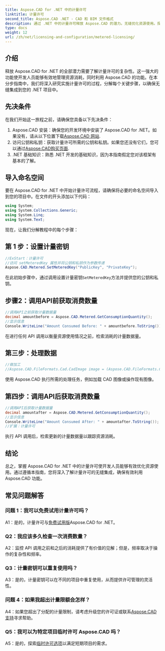 ```yaml
---
title: Aspose.CAD for .NET 中的计量许可
linktitle: 计量许可
second_title: Aspose.CAD .NET - CAD 和 BIM 文件格式
description: 通过 .NET 中的计量许可释放 Aspose.CAD 的潜力。无缝优化资源使用。探索我们的分步指南。
type: docs
weight: 12
url: /zh/net/licensing-and-configuration/metered-licensing/
---
```

## 介绍

释放 Aspose.CAD for .NET 的全部潜力需要了解计量许可的复杂性。这一强大的功能使开发人员能够有效地管理资源消耗，同时利用 Aspose.CAD 的功能。在本分步指南中，我们将深入研究实施计量许可的过程，分解每个关键步骤，以确保无缝集成到您的 .NET 项目中。

## 先决条件

在我们开始这一旅程之前，请确保您具备以下先决条件：
1.  Aspose.CAD 安装：确保您的开发环境中安装了 Aspose.CAD for .NET。如果没有，请从以下位置下载[Aspose.CAD 网站](https://releases.aspose.com/cad/net/).
2. 访问公钥和私钥：获取计量许可所需的公钥和私钥。如果您还没有它们，您可以通过[Aspose.CAD购买页面](https://purchase.aspose.com/buy).
3. .NET 基础知识：熟悉 .NET 开发的基础知识，因为本指南假定您对该框架有基本的了解。

## 导入命名空间

要在 Aspose.CAD for .NET 中开始计量许可流程，请确保将必要的命名空间导入到您的项目中。在文件的开头添加以下代码：
```csharp
using System;
using System.Collections.Generic;
using System.Linq;
using System.Text;
```

现在，让我们分解教程中的每个步骤：

## 第 1 步：设置计量密钥

```csharp
//ExStart：计量许可
//访问 setMeteredKey 属性并将公钥和私钥作为参数传递
Aspose.CAD.Metered.SetMeteredKey("PublicKey", "PrivateKey");
```

在此初始步骤中，通过调用设置计量密钥`SetMeteredKey`方法并提供您的公钥和私钥。

## 步骤2：调用API前获取消费数量

```csharp
//调用API之前获取计量数据量
decimal amountbefore = Aspose.CAD.Metered.GetConsumptionQuantity();
//显示信息
Console.WriteLine("Amount Consumed Before: " + amountbefore.ToString());
```

在进行任何 API 调用以衡量资源使用情况之前，检索消耗的计量数据量。

## 第三步：处理数据

```csharp
//做加工
//Aspose.CAD.FileFormats.Cad.CadImage image = (Aspose.CAD.FileFormats.Cad.CadImage)Aspose.CAD.Image.load("BlockRefDgn.dwg");
```

使用 Aspose.CAD 执行所需的处理任务，例如加载 CAD 图像或操作现有图像。

## 第四步：调用API后获取消费数量

```csharp
//调用API后获取计量数据量
decimal amountafter = Aspose.CAD.Metered.GetConsumptionQuantity();
//显示信息
Console.WriteLine("Amount Consumed After: " + amountafter.ToString());
//扩展：计量许可
```

执行 API 调用后，检索更新的计量数据量以跟踪资源消耗。

## 结论

总之，掌握 Aspose.CAD for .NET 中的计量许可使开发人员能够有效优化资源使用。通过遵循本指南，您将深入了解计量许可的无缝集成，确保有效利用 Aspose.CAD 功能。

## 常见问题解答

### 问题 1：我可以免费试用计量许可吗？

 A1：是的，计量许可与[免费试用版](https://releases.aspose.com/)Aspose.CAD for .NET。

### Q2：我应该多久检查一次消费数量？

A2：监控 API 调用之前和之后的消耗提供了有价值的见解；但是，频率取决于操作的复杂性和频率。

### Q3：计量密钥可以重复使用吗？

A3：是的，计量密钥可以在不同的项目中重复使用，从而提供许可管理的灵活性。

### 问题 4：如果我超出计量限额会怎样？

 A4：如果您超出了分配的计量限制，请考虑升级您的许可证或联系[Aspose.CAD 支持](https://forum.aspose.com/c/cad/19)寻求帮助。

### Q5：我可以为特定项目临时许可 Aspose.CAD 吗？

 A5：是的，探索[临时许可选项](https://purchase.aspose.com/temporary-license/)以满足短期项目的需求。